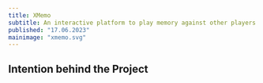 ```yaml
---
title: XMemo
subtitle: An interactive platform to play memory against other players
published: "17.06.2023"
mainimage: "xmemo.svg"
---
```


## Intention behind the Project

